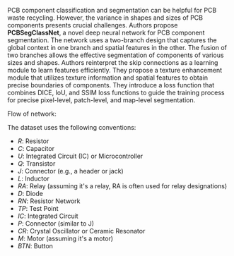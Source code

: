 PCB component classification and segmentation can be helpful for PCB waste recycling. However, the variance in shapes and sizes of PCB components presents crucial challenges. Authors propose **PCBSegClassNet**, a novel deep neural network for PCB component segmentation. The network uses a two-branch design that captures the global context in one branch and spatial features in the other. The fusion of two branches allows the effective segmentation of components of various sizes and shapes. Authors reinterpret the skip connections as a learning module to learn features efficiently. They propose a texture enhancement module that utilizes texture information and spatial features to obtain precise boundaries of components. They introduce a loss function that combines DICE, IoU, and SSIM loss functions to guide the training process for precise pixel-level, patch-level, and map-level segmentation.

Flow of network:

The dataset uses the following conventions:

- _R_: Resistor
- _C_: Capacitor
- _U_: Integrated Circuit (IC) or Microcontroller
- _Q_: Transistor
- _J_: Connector (e.g., a header or jack)
- _L_: Inductor
- _RA_: Relay (assuming it's a relay, RA is often used for relay designations)
- _D_: Diode
- _RN_: Resistor Network
- _TP_: Test Point
- _IC_: Integrated Circuit
- _P_: Connector (similar to J)
- _CR_: Crystal Oscillator or Ceramic Resonator
- _M_: Motor (assuming it's a motor)
- _BTN_: Button
